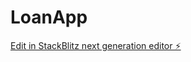 # LoanApp

[Edit in StackBlitz next generation editor ⚡️](https://stackblitz.com/~/github.com/shahzadsheriff/LoanApp)